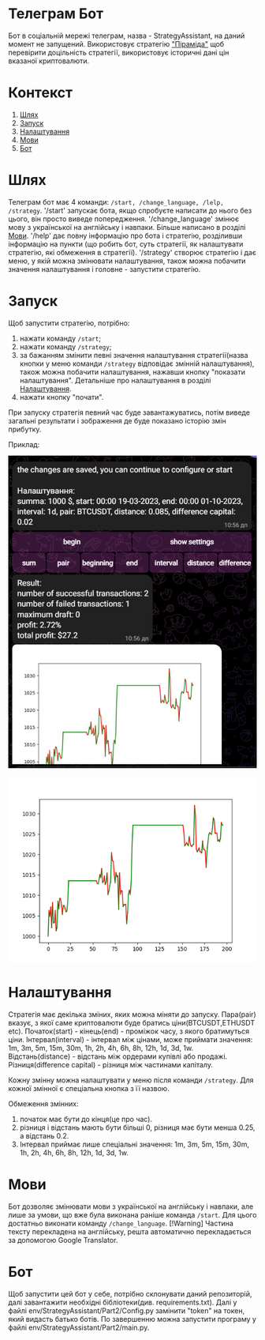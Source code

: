 # Телеграм Бот
Бот в соціальній мережі телеграм, назва - StrategyAssistant, на даний момент не запущений. Використовує стратегію ["Піраміда"](https://github.com/DemaReaktor/StrategyAssistant/tree/main/%D0%A2%D0%B5%D0%BE%D1%80%D1%96%D1%8F%20%D0%B5%D1%84%D0%B5%D0%BA%D1%82%D0%B8%D0%B2%D0%BD%D0%BE%D1%97%20%D1%82%D0%BE%D1%80%D0%B3%D1%96%D0%B2%D0%BB%D1%96) щоб перевірити доцільність стратегії, використовує історичні дані цін вказаної криптовалюти.

# Контекст
1. [Шлях](#Шлях)
2. [Запуск](#Запуск)
3. [Налаштування](#Налаштування)
4. [Мови](#Мови)
5. [Бот](#Бот)

# Шлях
Телеграм бот має 4 команди: `/start, /change_language, /lelp, /strategy`. '/start' запускає бота, якщо спробуєте написати до нього без цього, він просто виведе попередження. '/change_language' змінює мову з української на англійську і навпаки. Більше написано в розділі [Мови](#Мови). '/help' дає повну інформацію про бота і стратегію, розділивши інформацію на пункти (що робить бот, суть стратегії, як налаштувати стратегію, які обмеження в стратегії). '/strategy' створює стратегію і дає меню, у якій можна змінювати налаштування, також можна побачити значення налаштування і головне - запустити стратегію.

# Запуск
Щоб запустити стратегію, потрібно:
1. нажати команду `/start`;
2. нажати команду `/strategy`;
3. за бажанням змінити певні значення налаштування стратегії(назва кнопки у меню команди `/strategy` відповідає змінній налаштування), також можна побачити налаштування, нажавши кнопку "показати налаштування". Детальніше про налаштування в розділі [Налаштування](#Налаштування).
4. нажати кнопку "почати".

При запуску стратегія певний час буде завантажуватись, потім виведе загальні результати і зображення де буде показано історію змін прибутку.

Приклад:

![](T6.png)

![](T7.png)

# Налаштування 
Стратегія має декілька зміних, яких можна міняти до запуску. Пара(pair) вказує, з якої саме криптовалюти буде братись ціни(BTCUSDT,ETHUSDT etc). Початок(start) - кінець(end) - проміжок часу, з якого братимуться ціни. Інтервал(interval) - інтервал між цінами, може приймати значення: 1m, 3m, 5m, 15m, 30m, 1h, 2h, 4h, 6h, 8h, 12h, 1d, 3d, 1w. Відстань(distance) - відстань між ордерами купівлі або продажі. Різниця(difference capital) - різниця між частинами капіталу.

Кожну змінну можна налаштувати у меню після команди `/strategy`. Для кожної змінної є спеціальна кнопка з її назвою.

Обмеження змінних:
1. початок має бути до кінця(це про час).
2. різниця і відстань мають бути більші 0, різниця має бути менша 0.25, а відстань 0.2.
3. Інтервал приймає лише спеціальні значення: 1m, 3m, 5m, 15m, 30m, 1h, 2h, 4h, 6h, 8h, 12h, 1d, 3d, 1w.

# Мови
Бот дозволяє змінювати мови з української на англійську і навпаки, але лише за умови, що вже була виконана раніше команда `/start`. Для цього достатньо виконати команду `/change_language`.
[!Warning] Частина тексту перекладена на англійську, решта автоматично перекладається за допомогою Google Translator.

# Бот
Щоб запустити цей бот у себе, потрібно склонувати даний репозиторій, далі завантажити необхідні бібліотеки(див. requirements.txt). Далі у файлі env/StrategyAssistant/Part2/Config.py замінити "token" на токен, який видасть батько ботів. По завершенню можна запустити програму у файлі env/StrategyAssistant/Part2/main.py. 
